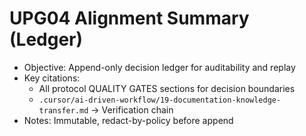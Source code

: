 # UPG04 Alignment Summary (Ledger)

- Objective: Append-only decision ledger for auditability and replay
- Key citations:
  - All protocol QUALITY GATES sections for decision boundaries
  - `.cursor/ai-driven-workflow/19-documentation-knowledge-transfer.md` → Verification chain
- Notes: Immutable, redact-by-policy before append
